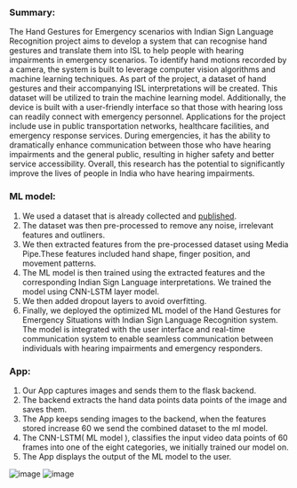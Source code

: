### Summary:
The Hand Gestures for Emergency scenarios with Indian Sign Language Recognition project aims to develop a system that can recognise hand gestures and translate them into ISL to help people with hearing impairments in emergency scenarios. To identify hand motions recorded by a
camera, the system is built to leverage computer vision algorithms and machine learning techniques.
As part of the project, a dataset of hand gestures and their accompanying ISL interpretations will be created. This dataset will be utilized to train the machine learning model. Additionally, the
device is built with a user-friendly interface so that those with hearing loss can readily connect with emergency personnel.
Applications for the project include use in public transportation networks, healthcare facilities, and emergency response services. During emergencies, it has the ability to dramatically enhance
communication between those who have hearing impairments and the general public, resulting in higher safety and better service accessibility. Overall, this research has the potential to
significantly improve the lives of people in India who have hearing impairments.

### ML model:
1. We used a dataset that is already collected and [published](https://www.sciencedirect.com/science/article/pii/S2352340920309100).
2. The dataset was then pre-processed to remove any noise, irrelevant features and outliners.
3. We then extracted features from the pre-processed dataset using Media Pipe.These
features included hand shape, finger position, and movement patterns.
4. The ML model is then trained using the extracted features and the corresponding Indian
Sign Language interpretations. We trained the model using CNN-LSTM layer model.
5. We then added dropout layers to avoid overfitting.
6. Finally, we deployed the optimized ML model of the Hand Gestures for Emergency
Situations with Indian Sign Language Recognition system. The model is integrated with
the user interface and real-time communication system to enable seamless
communication between individuals with hearing impairments and emergency
responders.


### App:
1. Our App captures images and sends them to the flask backend.
2. The backend extracts the hand data points data points of the image and saves them.
3. The App keeps sending images to the backend, when the features stored increase 60 we send
the combined dataset to the ml model.
4. The CNN-LSTM( ML model ), classifies the input video data points of 60 frames into one
of the eight categories, we initially trained our model on.
5. The App displays the output of the ML model to the user.

![image](https://github.com/Shivansh34/gethelpisl/assets/56562345/d6ec9281-80e8-4038-8c63-e37af76a6205)
![image](https://github.com/Shivansh34/gethelpisl/assets/56562345/cce511e5-3b71-4061-bc99-091f4189b70b)



